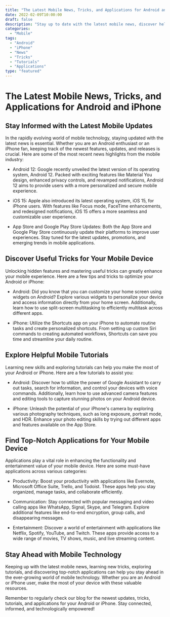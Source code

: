 ```yaml
--- 
title: "The Latest Mobile News, Tricks, and Applications for Android and iPhone" 
date: 2022-02-09T10:00:00 
draft: false 
description: "Stay up to date with the latest mobile news, discover helpful tricks, explore useful tutorials, and find top-notch applications for your Android or iPhone." 
categories: 
  - "Mobile" 
tags: 
  - "Android" 
  - "iPhone" 
  - "News" 
  - "Tricks" 
  - "Tutorials" 
  - "Applications" 
type: "featured" 
--- 
```


# The Latest Mobile News, Tricks, and Applications for Android and iPhone

## Stay Informed with the Latest Mobile Updates

In the rapidly evolving world of mobile technology, staying updated with the latest news is essential. Whether you are an Android enthusiast or an iPhone fan, keeping track of the newest features, updates, and releases is crucial. Here are some of the most recent news highlights from the mobile industry:

- Android 12: Google recently unveiled the latest version of its operating system, Android 12. Packed with exciting features like Material You design, enhanced privacy controls, and revamped notifications, Android 12 aims to provide users with a more personalized and secure mobile experience.

- iOS 15: Apple also introduced its latest operating system, iOS 15, for iPhone users. With features like Focus mode, FaceTime enhancements, and redesigned notifications, iOS 15 offers a more seamless and customizable user experience.

- App Store and Google Play Store Updates: Both the App Store and Google Play Store continuously update their platforms to improve user experiences. Stay tuned for the latest updates, promotions, and emerging trends in mobile applications.

## Discover Useful Tricks for Your Mobile Device

Unlocking hidden features and mastering useful tricks can greatly enhance your mobile experience. Here are a few tips and tricks to optimize your Android or iPhone:

- Android: Did you know that you can customize your home screen using widgets on Android? Explore various widgets to personalize your device and access information directly from your home screen. Additionally, learn how to use split-screen multitasking to efficiently multitask across different apps.

- iPhone: Utilize the Shortcuts app on your iPhone to automate routine tasks and create personalized shortcuts. From setting up custom Siri commands to creating automated workflows, Shortcuts can save you time and streamline your daily routine.

## Explore Helpful Mobile Tutorials

Learning new skills and exploring tutorials can help you make the most of your Android or iPhone. Here are a few tutorials to assist you:

- Android: Discover how to utilize the power of Google Assistant to carry out tasks, search for information, and control your devices with voice commands. Additionally, learn how to use advanced camera features and editing tools to capture stunning photos on your Android device.

- iPhone: Unleash the potential of your iPhone's camera by exploring various photography techniques, such as long exposure, portrait mode, and HDR. Enhance your photo editing skills by trying out different apps and features available on the App Store.

## Find Top-Notch Applications for Your Mobile Device

Applications play a vital role in enhancing the functionality and entertainment value of your mobile device. Here are some must-have applications across various categories:

- Productivity: Boost your productivity with applications like Evernote, Microsoft Office Suite, Trello, and Todoist. These apps help you stay organized, manage tasks, and collaborate efficiently.

- Communication: Stay connected with popular messaging and video calling apps like WhatsApp, Signal, Skype, and Telegram. Explore additional features like end-to-end encryption, group calls, and disappearing messages.

- Entertainment: Discover a world of entertainment with applications like Netflix, Spotify, YouTube, and Twitch. These apps provide access to a wide range of movies, TV shows, music, and live streaming content.

## Stay Ahead with Mobile Technology

Keeping up with the latest mobile news, learning new tricks, exploring tutorials, and discovering top-notch applications can help you stay ahead in the ever-growing world of mobile technology. Whether you are an Android or iPhone user, make the most of your device with these valuable resources.

Remember to regularly check our blog for the newest updates, tricks, tutorials, and applications for your Android or iPhone. Stay connected, informed, and technologically empowered!
